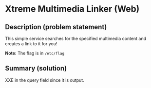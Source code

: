 # Xtreme Multimedia Linker (Web)

## Description (problem statement)

This simple service searches for the specified multimedia content and creates a link to it for you!

**Note:** The flag is in `/etc/flag`

## Summary (solution)

XXE in the query field since it is output.
